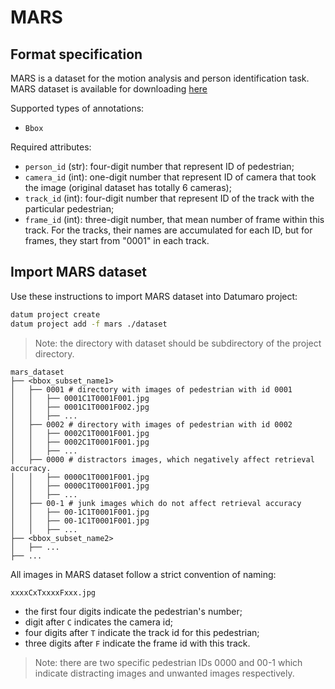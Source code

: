 # MARS

## Format specification

MARS is a dataset for the motion analysis and person identification task.
MARS dataset is available for downloading
[here](https://zheng-lab.cecs.anu.edu.au/Project/project_mars.html)

Supported types of annotations:
- `Bbox`

Required attributes:
- `person_id` (str): four-digit number that represent ID of pedestrian;
- `camera_id` (int): one-digit number that represent ID of camera that took
  the image (original dataset has totally 6 cameras);
- `track_id` (int): four-digit number that represent ID of the track with
  the particular pedestrian;
- `frame_id` (int): three-digit number, that mean number of
  frame within this track. For the tracks, their names are accumulated
  for each ID, but for frames, they start from "0001" in each track.

## Import MARS dataset

Use these instructions to import MARS dataset into Datumaro project:

```bash
datum project create
datum project add -f mars ./dataset
```

> Note: the directory with dataset should be subdirectory of the
> project directory.

```
mars_dataset
├── <bbox_subset_name1>
│   ├── 0001 # directory with images of pedestrian with id 0001
│   │   ├── 0001C1T0001F001.jpg
│   │   ├── 0001C1T0001F002.jpg
│   │   ├── ...
│   ├── 0002 # directory with images of pedestrian with id 0002
│   │   ├── 0002C1T0001F001.jpg
│   │   ├── 0002C1T0001F001.jpg
│   │   ├── ...
│   ├── 0000 # distractors images, which negatively affect retrieval accuracy.
│   │   ├── 0000C1T0001F001.jpg
│   │   ├── 0000C1T0001F001.jpg
│   │   ├── ...
│   ├── 00-1 # junk images which do not affect retrieval accuracy
│   │   ├── 00-1C1T0001F001.jpg
│   │   ├── 00-1C1T0001F001.jpg
│   │   ├── ...
├── <bbox_subset_name2>
│   ├── ...
├── ...
```

All images in MARS dataset follow a strict convention of naming:
```
xxxxCxTxxxxFxxx.jpg
```
- the first four digits indicate the pedestrian's number;
- digit after `C` indicates the camera id;
- four digits after `T` indicate the track id for this pedestrian;
- three digits after `F` indicate the frame id with this track.

> Note: there are two specific pedestrian IDs 0000 and 00-1
> which indicate distracting images and unwanted images respectively.
